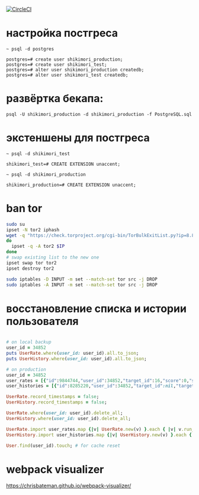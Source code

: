 [![CircleCI](https://circleci.com/gh/morr/shikimori.svg?style=svg)](https://circleci.com/gh/morr/shikimori)

# настройка постгреса
```
~ psql -d postgres
```
```
postgres=# create user shikimori_production;
postgres=# create user shikimori_test;
postgres=# alter user shikimori_production createdb;
postgres=# alter user shikimori_test createdb;
```

# развёртка бекапа:
```
psql -U shikimori_production -d shikimori_production -f PostgreSQL.sql
```

# экстеншены для постгреса
```
~ psql -d shikimori_test
```
```
shikimori_test=# CREATE EXTENSION unaccent;
```
```
~ psql -d shikimori_production
```
```
shikimori_production=# CREATE EXTENSION unaccent;
```

# ban tor
```bash
sudo su
ipset -N tor2 iphash
wget -q "https://check.torproject.org/cgi-bin/TorBulkExitList.py?ip=8.8.8.8" -O -|sed '/^#/d' |while read IP
do
  ipset -q -A tor2 $IP
done
# swap existing list to the new one
ipset swap tor tor2
ipset destroy tor2

sudo iptables -D INPUT -m set --match-set tor src -j DROP
sudo iptables -A INPUT -m set --match-set tor src -j DROP
```


# восстановление списка и истории пользователя
```ruby

# on local backup
user_id = 34852
puts UserRate.where(user_id: user_id).all.to_json;
puts UserHistory.where(user_id: user_id).all.to_json;

# on production
user_id = 34852
user_rates = [{"id":9844744,"user_id":34852,"target_id":16,"score":0,"status":"planned","episodes":0,"created_at":"2016-02-27T20:59:56.718+03:00","updated_at":"2016-02-27T20:59:56.718+03:00","target_type":"Anime","volumes":0,"chapters":0,"text":nil,"rewatches":0}]
user_histories = [{"id":8285220,"user_id":34852,"target_id":nil,"target_type":nil,"action":"registration","value":nil,"created_at":"2015-03-11T17:13:31.018+03:00","updated_at":"2015-03-11T17:13:31.018+03:00","prior_value":nil}]

UserRate.record_timestamps = false;
UserHistory.record_timestamps = false;

UserRate.where(user_id: user_id).delete_all;
UserHistory.where(user_id: user_id).delete_all;

UserRate.import user_rates.map {|v| UserRate.new(v) }.each { |v| v.run_callbacks(:save) { false }; v.run_callbacks(:create) { false }; };
UserHistory.import user_histories.map {|v| UserHistory.new(v) }.each { |v| v.run_callbacks(:save) { false }; v.run_callbacks(:create) { false }; };

User.find(user_id).touch; # for cache reset
```


# webpack visualizer
https://chrisbateman.github.io/webpack-visualizer/
